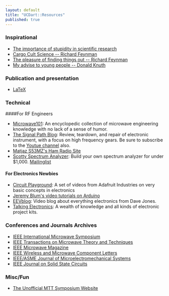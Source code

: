 ```yaml
---
layout: default
title: "UCDart::Resources"
published: true
---
```


### Inspirational

* [The importance of stupidity in scientific research](http://jcs.biologists.org/content/121/11/1771.full)
* [Cargo Cult Science -- Richard Feynman](http://www.lhup.edu/~DSIMANEK/cargocul.htm)
* [The pleasure of finding things out -- Richard Feynman](https://www.youtube.com/watch?v=Bgaw9qe7DEE)
* [My advise to young people -- Donald Knuth](https://www.youtube.com/watch?v=75Ju0eM5T2c)

### Publication and presentation

* [LaTeX](/resources/latex.html)

### Technical

####For RF Engineers
* [Microwave101](http://www.microwaves101.com/): An encyclopedic collection of microwave engineering knowledge with no lack of a sense of humor.
* [The Signal Path Blog](http://thesignalpath.com/blogs/): Review, teardown, and repair of electronic instrument, with a focus on high frequency gears. Be sure to subscribe to the [Youtue channel](https://www.youtube.com/user/TheSignalPathBlog) also.
* [Matjaz S53MZ's Ham Radio Site](http://lea.hamradio.si/~s53mv/)
* [Scotty Spectrum Analyzer](http://www.scottyspectrumanalyzer.com/): Build your own spectrum analyzer for under $1,000. [Mailinglist](https://groups.yahoo.com/neo/groups/spectrumanalyzer/info)

#### For Electronics Newbies
* [Circuit Playground](https://www.youtube.com/playlist?list=PLjF7R1fz_OOXWHQhEVEI5Jqf18TQRr5Hu): A set of videos from Adafruit Industries on very basic concepts in electronics
* [Jeremy Blum's video tutorials on Arduino](https://www.youtube.com/playlist?list=PLA567CE235D39FA84)
* [EEVblog](http://www.youtube.com/user/EEVblog?feature=watch): Video blog about everything electronics from Dave Jones.
* [Talking Electronics](http://www.talkingelectronics.com/): A wealth of knowledge and all kinds of electronic project kits.


### Conferences and Journals Archives

* [IEEE International Microwave Symposium](http://ieeexplore.ieee.org/xpl/conhome.jsp?punumber=1000460)
* [IEEE Transactions on Microwave Theory and Techniques](http://ieeexplore.ieee.org/xpl/RecentIssue.jsp?punumber=22)
* [IEEE Microwave Magazine](http://ieeexplore.ieee.org/xpl/RecentIssue.jsp?punumber=6668)
* [IEEE Wireless and Microwave Component Letters](http://ieeexplore.ieee.org/xpl/RecentIssue.jsp?punumber=7260)
* [IEEE/ASME Journal of Microelectromechanical Systems](http://ieeexplore.ieee.org/xpl/RecentIssue.jsp?punumber=84)
* [IEEE Journal on Solid State Circuits](http://ieeexplore.ieee.org/xpl/RecentIssue.jsp?punumber=4)

### Misc/Fun

* [The Unofficial MTT Symposium Website](http://www.nonlintec.com/mttsymposium/)
